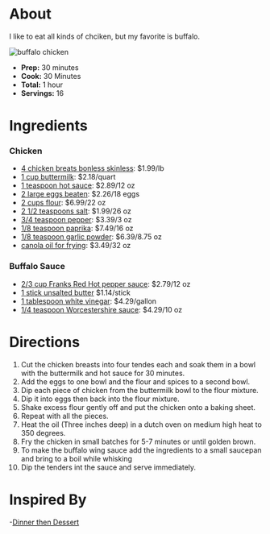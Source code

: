 # About

I like to eat all kinds of chciken, but my favorite is buffalo.

![buffalo chicken](https://www.askchefdennis.com/wp-content/uploads/2011/02/buffalo-wings-100-680x614.jpg)

- **Prep:** 30 minutes
- **Cook:** 30 Minutes
- **Total:** 1 hour
- **Servings:** 16

# Ingredients

### Chicken

- [4 chicken breats bonless skinless](https://www.google.com/shopping/product/1?safe=strict&rlz=1C1CHBF_enUS760US760&biw=2560&bih=1329&sxsrf=ACYBGNQPxOBJNqflHj6mxUfPGvCkzaSBLg:1569416155545&q=4+chicken+breasts+boneless+skinless&oq=4+chicken+breasts+boneless+skinless&prds=epd:5430733022295298690,local:1,paur:ClkAsKraX-ILweQgiVJBer0iuAlx0T5pPDeDwulX9D4cA0onjdnxk81PHyVdJYSijFQn930hZK8_h43mC_a_pIufjvvAglOPpicqf0DppjqMo3kem3DRnVD1wRIZAFPVH705_7hTOi37odruCRxG3VfqqgwMLw,pid:12454904265239333209,prmr:2&sa=X&ved=0ahUKEwiWj8j5guzkAhXLqlkKHQTbCJcQgwgIzgQ): $1.99/lb
- [1 cup buttermilk](https://www.google.com/shopping/product/6769351522569281452?safe=strict&rlz=1C1CHBF_enUS760US760&sxsrf=ACYBGNTbgoHTPNEziOX9XpH4l5TJYY9puQ:1569416312471&q=buttermilk&spell=1&biw=2560&bih=1329&prds=epd:5638509311419947649,local:1,paur:ClkAsKraXxjJowswYyI_-mdY8rV-sZa0McglKFtYNnwKLIe-s1bnP-j4U3froh55rdLCC7KrXzPwdcYiq_LSv8YgtdZcQH79b6Z4qoeQR8v0_lsLasYZWRG0mhIZAFPVH73yoYThBQyYyR4QwOhUmoORhMbE3Q,prmr:2&sa=X&ved=0ahUKEwjL6cevg-zkAhWGc98KHRXdD0gQ8wIIgQM): $2.18/quart   
- [1 teaspoon hot sauce](https://www.google.com/shopping/product/1955626451013620686?safe=strict&rlz=1C1CHBF_enUS760US760&sxsrf=ACYBGNSORZTNxhlElcHlp2uLt1cs3DQa-w:1569416397351&q=franks+hot+sauce&spell=1&biw=2560&bih=1329&prds=epd:12543087784447449343,local:1,paur:ClkAsKraXykvFT2wWNXTMhW-o8_zVjy_WwgDa-anMsBUQV4X8Z8EpOcKLqdeORfVrEayRAkMOWwNCGRXlWXpFniPov5NRFPa2xf6zwlzKC_fH1_vLkZ7Llcg8BIZAFPVH71AGEFkyXHpA4TSPZOtMBsMvnDqTw,prmr:2&sa=X&ved=0ahUKEwji3ajYg-zkAhXOwFkKHY_MD0AQgwgI6wM): $2.89/12 oz
- [2 large eggs beaten](https://www.google.com/shopping/product/5144904173088980288?q=large+eggs&safe=strict&rlz=1C1CHBF_enUS760US760&sxsrf=ACYBGNSBtZrDBj_BB7AuNwaF1A06A6BU9w:1569416469952&biw=2560&bih=1329&prds=epd:11453112859445573244,local:1,paur:ClkAsKraX5MkoqbCI42c9aIZKfeJPf4FNrv2PwWmPfWIGaGWuwhv7bvsTpJOwjGaMj4-mGVbYy1LPFrmD3Cb7sCSJ-yy5ybEzoJF87ABiF4opvMQ8qr8PFQA1hIZAFPVH72qRmLcaX15f63_M100JnXFkkrJ9Q,prmr:2&sa=X&ved=0ahUKEwjExbX6g-zkAhVyleAKHbkxDrcQgwgI8wM): $2.26/18 eggs
- [2 cups flour](https://www.google.com/shopping/product/12720677757471470225?q=flour&safe=strict&rlz=1C1CHBF_enUS760US760&sxsrf=ACYBGNRkCZP0Hc3WYLJMQsi6imDDpdm96Q:1569416695565&biw=2560&bih=1329&prds=epd:17369828361539756240,paur:ClkAsKraXz8S93rBEG_oc2tKqeXqtJfqH2JDMgKA7B2EmhfCN3Luw9C-LFgPsG-4-zHma5slSXjROQv1dxz7xTMiSTakW3uKwkSjlMx4GgMV7XqxLc01czzCExIZAFPVH718Y9gAWYCq-25O0BfZY-HGfV-GeQ,prmr:1&sa=X&ved=0ahUKEwiqlefmhOzkAhWko1kKHYB5AmUQ8wIIiQQ): $6.99/22 oz
- [2 1/2 teaspoons salt](https://www.google.com/shopping/product/6608276771623585616?safe=strict&rlz=1C1CHBF_enUS760US760&biw=2560&bih=1329&sxsrf=ACYBGNR6mHbl6e_RdLvZBIGa_xzlyyFpbQ:1569416699044&q=salt&oq=salt&prds=epd:9266223693849112508,paur:ClkAsKraXyDF9zSfgPed_2B5werYYi9AYMrf6EGUy4023Q6Nj8f3DNeGJUXlxhKcsebhxo6j-nIhyl7vCAqj4rGxK4lSk2JmFsdV2GKmwRMciUzEkqnt42L90RIZAFPVH72Mogl9XDdJDrEnzpebgwp7vyHpkA,prmr:1&sa=X&ved=0ahUKEwiC68D0hOzkAhUHrlkKHU6XAk8Q8wII1QM): $1.99/26 oz
- [3/4 teaspoon pepper](https://www.google.com/shopping/product/12476746909706694121?q=pepper&safe=strict&rlz=1C1CHBF_enUS760US760&sxsrf=ACYBGNQeyk-X3nBu2_RS4x3xDPeyJkggGg:1569416767638&biw=2560&bih=1329&prds=epd:10398303011309094451,prmr:3&sa=X&ved=0ahUKEwi-pNqjhezkAhXhuFkKHc1jDMgQ8wIIuwM): $3.39/3 oz
- [1/8 teaspoon paprika](https://www.google.com/shopping/product/12476746909706694121?q=pepper&safe=strict&rlz=1C1CHBF_enUS760US760&sxsrf=ACYBGNQeyk-X3nBu2_RS4x3xDPeyJkggGg:1569416767638&biw=2560&bih=1329&prds=epd:10398303011309094451,prmr:3&sa=X&ved=0ahUKEwi-pNqjhezkAhXhuFkKHc1jDMgQ8wIIuwM): $7.49/16 oz
- [1/8 teaspoon garlic powder](https://www.google.com/shopping/product/15558930127616167233?safe=strict&rlz=1C1CHBF_enUS760US760&biw=2560&bih=1329&sxsrf=ACYBGNTI3k7t2nUCqam_Hw8JWPpQK7uPKQ:1569416858554&q=garlic+powder&oq=garlic+powder&prds=epd:4573764715936182287,prmr:3&sa=X&ved=0ahUKEwjmjo_GhezkAhXhqlkKHVnKC4gQ8wIIhAQ): $6.39/8.75 oz
- [canola oil for frying](https://www.google.com/shopping/product/17203705867450548941?safe=strict&rlz=1C1CHBF_enUS760US760&biw=2560&bih=1329&sxsrf=ACYBGNRXsq8CuZqNmrlc9lgnfAtv-dMC0Q:1569416898930&q=canola+oil&oq=canola&prds=epd:9558363261552535307,paur:ClkAsKraXwS_VWBD39AGyq2gneLYvooJhWcPcc0vNgMVO55GoGRFCiI00Ctt-nCtCH_qZQQFXnlu8H_6wDkCV2ClEc-V7jCM0zVul318vJRgi9hdtDED29SVwRIZAFPVH72qWpanRhWZYJFhm0P58zGdICtikQ,prmr:1&sa=X&ved=0ahUKEwiunKzbhezkAhWNMd8KHYUUB-QQgwgI2gM): $3.49/32 oz

### Buffalo Sauce

- [2/3 cup Franks Red Hot pepper sauce](https://www.google.com/shopping/product/1955626451013620686?safe=strict&rlz=1C1CHBF_enUS760US760&biw=2560&bih=1329&sxsrf=ACYBGNSf-tSkTKarmUAI66G6CvxtQxQNFQ:1569416943444&q=franks+red+hot+pepper+sauce&oq=franks+red+hot+pepper+sauce&prds=epd:12543087784447449343,local:1,paur:ClkAsKraX7geZr4yhfUs19E5FGIc8tpGUWae5WNDLcvYhq8-eGimUNfqHZWpeIZkc9pUuM57KhU3ntyNFCtze0BQrfxFQ66hurSbWmc87hiyWBgAD8GTTGXv5RIZAFPVH70RBLua_yxXNUCYjQVSz4vigLQutg,prmr:2&sa=X&ved=0ahUKEwjf8qjshezkAhWJTt8KHWOTDdQQgwgIywM): $2.79/12 oz
- [1 stick unsalted butter](https://www.google.com/shopping/product/9967122564839021620?safe=strict&rlz=1C1CHBF_enUS760US760&biw=2560&bih=1329&sxsrf=ACYBGNR2Y_079qQSJTdXbl6V4urJhT-izw:1569416979042&q=1+stick+unsalted+butter&oq=1+stick+unsalted+butter&prds=epd:8745974808304489535,local:1,paur:ClkAsKraX9AoTPO4WkxL2h19s4zmBBCeoVFDhm18_I2C7F8Fn9BKM29oQ5gZDH7ZMO4TEKtLLe8r3CQ1Yg44OLa0wTFYA80AFPbs66a1G6kMXLY3wx3479VVTxIZAFPVH70vLDJoHSQ34_TbT7iEl8TVVQZB2g,prmr:2&sa=X&ved=0ahUKEwjRrcKShuzkAhUtqlkKHTHKAIsQ8wII6AM) $1.14/stick
- [1 tablespoon white vinegar](https://www.google.com/shopping/product/1394440989334613228?safe=strict&rlz=1C1CHBF_enUS760US760&biw=2560&bih=1329&sxsrf=ACYBGNSGdBAHfHrlXuUShLUNeLuCBCaZUw:1569417059154&q=white+vinegar&oq=white+vinegar&prds=epd:8924744459165121128,paur:ClkAsKraX3GUea-9lsIufPthz_cyGXHY3gAM3IsKsqy2dcblrscYr0qNNwe0rCF4oM4v3KLldoPTrJ0YC885GyyXjT1Ci7h6csfzbsUvsdvUOonlyCodiUzORBIZAFPVH702Lu1Qk1id26NW3GNzgcpT3Deg5A,prmr:1&sa=X&ved=0ahUKEwjHsNGohuzkAhVIrVkKHXnICyQQ8wII1AM): $4.29/gallon
- [1/4 teaspoon Worcestershire sauce](https://www.google.com/shopping/product/5081057962308773366?safe=strict&rlz=1C1CHBF_enUS760US760&biw=2560&bih=1329&sxsrf=ACYBGNQNYNW13MaaY7DjN5hZMYtPq6kYIg:1569417105537&q=worcestershire+sauce&oq=worce&prds=epd:1710186504041137349,local:1,paur:ClkAsKraX7BcDorkqNkscMzF4IGIMvg6GPvJLAwGs_gBJqXPu3C-qNbHuj7Ucw7qTr2l4rX4phKKaDphXh4Vks4QPN1jK-sUsltk2M38icelbXBQ-7e_zI5eJBIZAFPVH72zqqAAzAO9dmGBWUTJbkbhBJSTnA,prmr:2&sa=X&ved=0ahUKEwjzw-C6huzkAhXEVN8KHY7XAp4QgwgItAM): $4.29/10 oz

# Directions

1. Cut the chicken breasts into four tendes each and soak them in a bowl with the buttermilk and hot sauce for 30 minutes.
2. Add the eggs to one bowl and the flour and spices to a second bowl.
3. Dip each piece of chicken from the buttermilk bowl to the flour mixture.
4. Dip it into eggs then back into the flour mixture.
5. Shake excess flour gently off and put the chicken onto a baking sheet.
6. Repeat with all the pieces.
7. Heat the oil (Three inches deep) in a dutch oven on medium high heat to 350 degrees.
8. Fry the chicken in small batches for 5-7 minutes or until golden brown.
9. To make the buffalo wing sauce add the ingredients to a small saucepan and bring to a boil while whisking
10. Dip the tenders int the sauce and serve immediately.

# Inspired By

-[Dinner then Dessert](https://dinnerthendessert.com/buffalo-chicken-tenders/)


